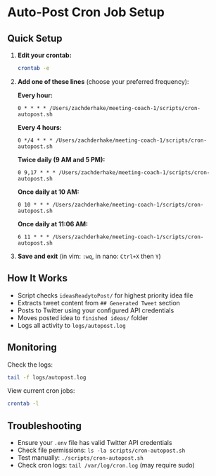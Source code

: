 # Auto-Post Cron Job Setup

## Quick Setup

1. **Edit your crontab:**
   ```bash
   crontab -e
   ```

2. **Add one of these lines** (choose your preferred frequency):

   **Every hour:**
   ```
   0 * * * * /Users/zachderhake/meeting-coach-1/scripts/cron-autopost.sh
   ```

   **Every 4 hours:**
   ```
   0 */4 * * * /Users/zachderhake/meeting-coach-1/scripts/cron-autopost.sh
   ```

   **Twice daily (9 AM and 5 PM):**
   ```
   0 9,17 * * * /Users/zachderhake/meeting-coach-1/scripts/cron-autopost.sh
   ```

   **Once daily at 10 AM:**
   ```
   0 10 * * * /Users/zachderhake/meeting-coach-1/scripts/cron-autopost.sh
   ```

   **Once daily at 11:06 AM:**
   ```
   6 11 * * * /Users/zachderhake/meeting-coach-1/scripts/cron-autopost.sh
   ```

3. **Save and exit** (in vim: `:wq`, in nano: `Ctrl+X` then `Y`)

## How It Works

- Script checks `ideasReadytoPost/` for highest priority idea file
- Extracts tweet content from `## Generated Tweet` section
- Posts to Twitter using your configured API credentials
- Moves posted idea to `finished ideas/` folder
- Logs all activity to `logs/autopost.log`

## Monitoring

Check the logs:
```bash
tail -f logs/autopost.log
```

View current cron jobs:
```bash
crontab -l
```

## Troubleshooting

- Ensure your `.env` file has valid Twitter API credentials
- Check file permissions: `ls -la scripts/cron-autopost.sh`
- Test manually: `./scripts/cron-autopost.sh`
- Check cron logs: `tail /var/log/cron.log` (may require sudo)